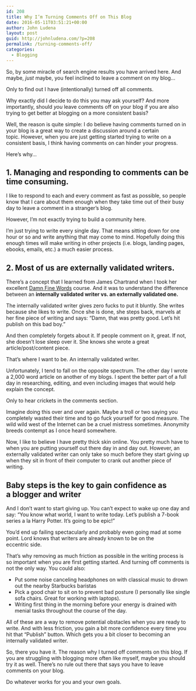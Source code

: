 ```yaml
---
id: 208
title: Why I’m Turning Comments Off on This Blog
date: 2016-05-11T03:51:21+00:00
author: John Ludena
layout: post
guid: http://johnludena.com/?p=208
permalink: /turning-comments-off/
categories:
  - Blogging
---
```

<p class="post-title">
  So, by some miracle of search engine results you have arrived here. And maybe, <em>just</em> maybe, you feel inclined to leave a comment on my blog…
</p>

<div class="post">
  <p>
    Only to find out I have (intentionally) turned off all comments.
  </p>
  
  <p>
    Why exactly did I decide to do this you may ask yourself? And more importantly, should <em>you</em> leave comments off on your blog if you are also trying to get better at blogging on a more consistent basis?
  </p>
  
  <p>
    Well, the reason is quite simple: I do believe having comments turned on in your blog is a great way to create a discussion around a certain topic. However, when you are just getting started trying to write on a consistent basis, I think having comments on can hinder your progress.
  </p>
  
  <p>
    Here’s why&#8230;
  </p>
  
  <h2>
    1. Managing and responding to comments can be time consuming.
  </h2>
  
  <p>
    I like to respond to each and every comment as fast as possible, so people know that I care about them enough when they take time out of their busy day to leave a comment in a stranger’s blog.
  </p>
  
  <p>
    However, I’m not exactly trying to build a community here.
  </p>
  
  <p>
    I’m just trying to write every single day. That means sitting down for one hour or so and write anything that may come to mind. Hopefully doing this enough times will make writing in other projects (i.e. blogs, landing pages, ebooks, emails, etc.) a much easier process.
  </p>
  
  <h2>
    2. Most of us are externally validated writers.
  </h2>
  
  <p>
    There’s a concept that I learned from James Chartrand when I took her excellent <a href="http://www.damnfinewords.com/" target="_blank">Damn Fine Words</a> course. And it was to understand the difference between an <strong>internally validated writer vs. an externally validated one.</strong>
  </p>
  
  <p>
    The internally validated writer gives zero fucks to put it bluntly. She writes because she likes to write. Once she is done, she steps back, marvels at her fine piece of writing and says: “Damn, that was pretty good. Let’s hit publish on this bad boy.”
  </p>
  
  <p>
    And then completely forgets about it. If people comment on it, great. If not, she doesn’t lose sleep over it. She knows she wrote a great article/post/content piece.
  </p>
  
  <p>
    That’s where I want to be. An internally validated writer.
  </p>
  
  <p>
    Unfortunately, I tend to fall on the opposite spectrum. The other day I wrote a 2,000 word article on another of my blogs. I spent the better part of a full day in researching, editing, and even including images that would help explain the concept.
  </p>
  
  <p>
    Only to hear crickets in the comments section.
  </p>
  
  <p>
    Imagine doing this over and over again. Maybe a troll or two saying you completely wasted their time and to go fuck yourself for good measure. The wild wild west of the Internet can be a cruel mistress sometimes. Anonymity breeds contempt as I once heard somewhere.
  </p>
  
  <p>
    Now, I like to believe I have pretty thick skin online. You pretty much have to when you are putting yourself out there day in and day out. However, an externally validated writer can only take so much before they start giving up when they sit in front of their computer to crank out another piece of writing.
  </p>
  
  <h2>
    Baby steps is the key to gain confidence as a blogger and writer
  </h2>
  
  <p>
    And I don’t want to start giving up. You can’t expect to wake up one day and say: “You know what world, I want to write today. Let’s publish a 7-book series a la Harry Potter. It’s going to be epic!”
  </p>
  
  <p>
    You’d end up failing spectacularly and probably even going mad at some point. Lord knows that writers are already known to be on the eccentric side.
  </p>
  
  <p>
    That’s why removing as much friction as possible in the writing process is so important when you are first getting started. And turning off comments is not the only way. You could also:
  </p>
  
  <ul>
    <li>
      Put some noise canceling headphones on with classical music to drown out the nearby Starbucks baristas
    </li>
    <li>
      Pick a good chair to sit on to prevent bad posture (I personally like single sofa chairs. Great for working with laptops).
    </li>
    <li>
      Writing first thing in the morning before your energy is drained with menial tasks throughout the course of the day.
    </li>
  </ul>
  
  <p>
    All of these are a way to remove potential obstacles when you are ready to write. And with less friction, you gain a bit more confidence every time you hit that “Publish” button. Which gets you a bit closer to becoming an internally validated writer.
  </p>
  
  <p>
    So, there you have it. The reason why I turned off comments on this blog. If you are struggling with blogging more often like myself, maybe you should try it as well. There’s no rule out there that says you have to leave comments on your blog.
  </p>
  
  <p>
    Do whatever works for you and your own goals.
  </p>
</div>